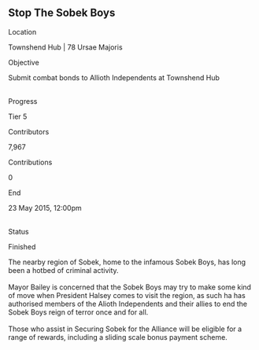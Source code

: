 ## Stop The Sobek Boys

Location

Townshend Hub \| 78 Ursae Majoris

Objective

Submit combat bonds to Allioth Independents at Townshend Hub

\
Progress

Tier 5

Contributors

7,967

Contributions

0

End

23 May 2015, 12:00pm

\
Status

Finished

The nearby region of Sobek, home to the infamous Sobek Boys, has long
been a hotbed of criminal activity.\
\
Mayor Bailey is concerned that the Sobek Boys may try to make some kind
of move when President Halsey comes to visit the region, as such ha has
authorised members of the Alioth Independents and their allies to end
the Sobek Boys reign of terror once and for all.\
\
Those who assist in Securing Sobek for the Alliance will be eligible for
a range of rewards, including a sliding scale bonus payment scheme.

